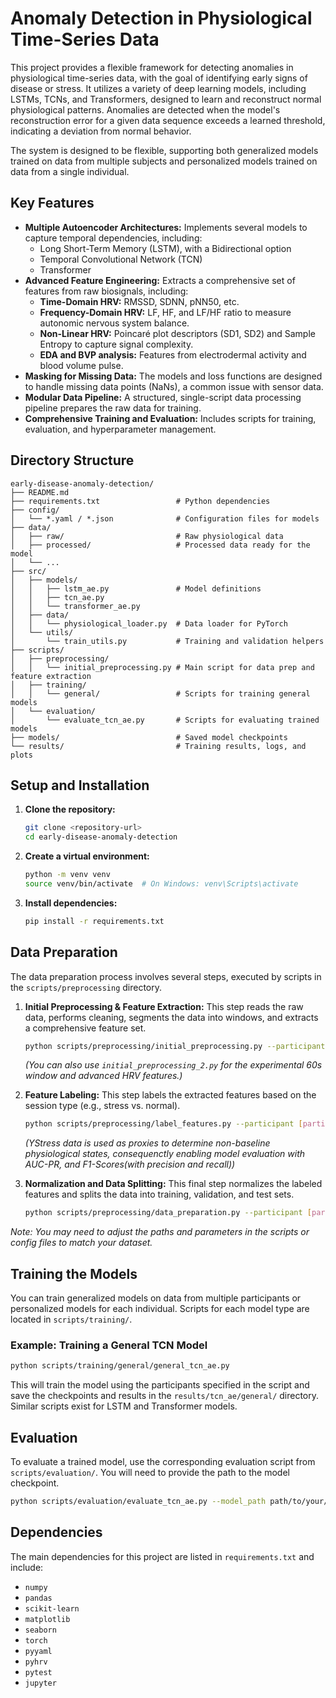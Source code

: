 # Anomaly Detection in Physiological Time-Series Data

This project provides a flexible framework for detecting anomalies in physiological time-series data, with the goal of identifying early signs of disease or stress. It utilizes a variety of deep learning models, including LSTMs, TCNs, and Transformers, designed to learn and reconstruct normal physiological patterns. Anomalies are detected when the model's reconstruction error for a given data sequence exceeds a learned threshold, indicating a deviation from normal behavior.

The system is designed to be flexible, supporting both generalized models trained on data from multiple subjects and personalized models trained on data from a single individual.

## Key Features

- **Multiple Autoencoder Architectures:** Implements several models to capture temporal dependencies, including:
    - Long Short-Term Memory (LSTM), with a Bidirectional option
    - Temporal Convolutional Network (TCN)
    - Transformer
- **Advanced Feature Engineering:** Extracts a comprehensive set of features from raw biosignals, including:
    - **Time-Domain HRV:** RMSSD, SDNN, pNN50, etc.
    - **Frequency-Domain HRV:** LF, HF, and LF/HF ratio to measure autonomic nervous system balance.
    - **Non-Linear HRV:** Poincaré plot descriptors (SD1, SD2) and Sample Entropy to capture signal complexity.
    - **EDA and BVP analysis:** Features from electrodermal activity and blood volume pulse.
- **Masking for Missing Data:** The models and loss functions are designed to handle missing data points (NaNs), a common issue with sensor data.
- **Modular Data Pipeline:** A structured, single-script data processing pipeline prepares the raw data for training.
- **Comprehensive Training and Evaluation:** Includes scripts for training, evaluation, and hyperparameter management.

## Directory Structure

```
early-disease-anomaly-detection/
├── README.md
├── requirements.txt                 # Python dependencies
├── config/
│   └── *.yaml / *.json              # Configuration files for models
├── data/
│   ├── raw/                         # Raw physiological data
│   ├── processed/                   # Processed data ready for the model
│   └── ...
├── src/
│   ├── models/
│   │   ├── lstm_ae.py               # Model definitions
│   │   ├── tcn_ae.py
│   │   └── transformer_ae.py
│   ├── data/
│   │   └── physiological_loader.py  # Data loader for PyTorch
│   └── utils/
│       └── train_utils.py           # Training and validation helpers
├── scripts/
│   ├── preprocessing/
│   │   └── initial_preprocessing.py # Main script for data prep and feature extraction
│   ├── training/
│   │   └── general/                 # Scripts for training general models
│   └── evaluation/
│       └── evaluate_tcn_ae.py       # Scripts for evaluating trained models
├── models/                          # Saved model checkpoints
└── results/                         # Training results, logs, and plots
```

## Setup and Installation

1.  **Clone the repository:**
    ```bash
    git clone <repository-url>
    cd early-disease-anomaly-detection
    ```

2.  **Create a virtual environment:**
    ```bash
    python -m venv venv
    source venv/bin/activate  # On Windows: venv\Scripts\activate
    ```

3.  **Install dependencies:**
    ```bash
    pip install -r requirements.txt
    ```

## Data Preparation

The data preparation process involves several steps, executed by scripts in the `scripts/preprocessing` directory.

1.  **Initial Preprocessing & Feature Extraction:**
    This step reads the raw data, performs cleaning, segments the data into windows, and extracts a comprehensive feature set.

    ```bash
    python scripts/preprocessing/initial_preprocessing.py --participant [participant_id]
    ```
    *(You can also use `initial_preprocessing_2.py` for the experimental 60s window and advanced HRV features.)*

2.  **Feature Labeling:**
    This step labels the extracted features based on the session type (e.g., stress vs. normal).

    ```bash
    python scripts/preprocessing/label_features.py --participant [participant_id]
    ```
    *(YStress data is used as proxies to determine non-baseline physiological states, consequenctly enabling model evaluation with AUC-PR, and F1-Scores(with precision and recall))*
3.  **Normalization and Data Splitting:**
    This final step normalizes the labeled features and splits the data into training, validation, and test sets.

    ```bash
    python scripts/preprocessing/data_preparation.py --participant [participant_id]
    ```

*Note: You may need to adjust the paths and parameters in the scripts or config files to match your dataset.*

## Training the Models

You can train generalized models on data from multiple participants or personalized models for each individual. Scripts for each model type are located in `scripts/training/`.

### Example: Training a General TCN Model

```bash
python scripts/training/general/general_tcn_ae.py
```

This will train the model using the participants specified in the script and save the checkpoints and results in the `results/tcn_ae/general/` directory. Similar scripts exist for LSTM and Transformer models.

## Evaluation

To evaluate a trained model, use the corresponding evaluation script from `scripts/evaluation/`. You will need to provide the path to the model checkpoint.

```bash
python scripts/evaluation/evaluate_tcn_ae.py --model_path path/to/your/model.pth
```

## Dependencies

The main dependencies for this project are listed in `requirements.txt` and include:

-   `numpy`
-   `pandas`
-   `scikit-learn`
-   `matplotlib`
-   `seaborn`
-   `torch`
-   `pyyaml`
-   `pyhrv`
-   `pytest`
-   `jupyter`
